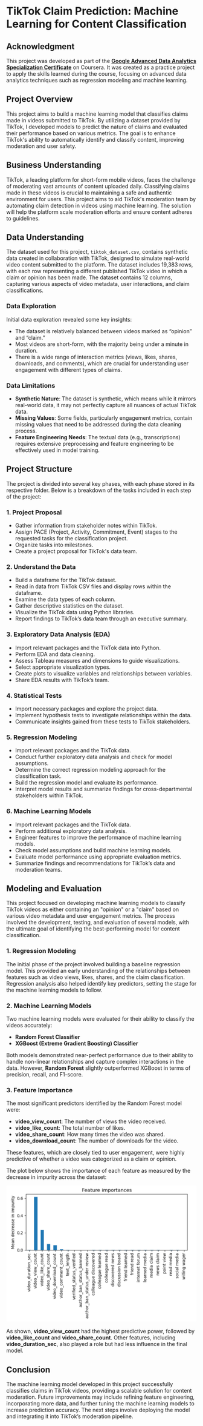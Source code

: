 # TikTok Claim Prediction: Machine Learning for Content Classification

## Acknowledgment

This project was developed as part of the **[Google Advanced Data Analytics Specialization Certificate](https://coursera.org/share/b0a21874c636bdb3b212ad15979debc7)** on Coursera. It was created as a practice project to apply the skills learned during the course, focusing on advanced data analytics techniques such as regression modeling and machine learning.

## Project Overview
This project aims to build a machine learning model that classifies claims made in videos submitted to TikTok. By utilizing a dataset provided by TikTok, I developed models to predict the nature of claims and evaluated their performance based on various metrics. The goal is to enhance TikTok's ability to automatically identify and classify content, improving moderation and user safety.

## Business Understanding
TikTok, a leading platform for short-form mobile videos, faces the challenge of moderating vast amounts of content uploaded daily. Classifying claims made in these videos is crucial to maintaining a safe and authentic environment for users. This project aims to aid TikTok's moderation team by automating claim detection in videos using machine learning. The solution will help the platform scale moderation efforts and ensure content adheres to guidelines.

## Data Understanding
The dataset used for this project, `tiktok_dataset.csv`, contains synthetic data created in collaboration with TikTok, designed to simulate real-world video content submitted to the platform. The dataset includes 19,383 rows, with each row representing a different published TikTok video in which a claim or opinion has been made. The dataset contains 12 columns, capturing various aspects of video metadata, user interactions, and claim classifications.

### Data Exploration
Initial data exploration revealed some key insights:
- The dataset is relatively balanced between videos marked as “opinion” and “claim.”
- Most videos are short-form, with the majority being under a minute in duration.
- There is a wide range of interaction metrics (views, likes, shares, downloads, and comments), which are crucial for understanding user engagement with different types of claims.
  
### Data Limitations
- **Synthetic Nature**: The dataset is synthetic, which means while it mirrors real-world data, it may not perfectly capture all nuances of actual TikTok data.
- **Missing Values**: Some fields, particularly engagement metrics, contain missing values that need to be addressed during the data cleaning process.
- **Feature Engineering Needs**: The textual data (e.g., transcriptions) requires extensive preprocessing and feature engineering to be effectively used in model training.


## Project Structure
The project is divided into several key phases, with each phase stored in its respective folder. Below is a breakdown of the tasks included in each step of the project:

### 1. Project Proposal
- Gather information from stakeholder notes within TikTok.
- Assign PACE (Project, Activity, Commitment, Event) stages to the requested tasks for the classification project.
- Organize tasks into milestones.
- Create a project proposal for TikTok's data team.

### 2. Understand the Data
- Build a dataframe for the TikTok dataset.
- Read in data from TikTok CSV files and display rows within the dataframe.
- Examine the data types of each column.
- Gather descriptive statistics on the dataset.
- Visualize the TikTok data using Python libraries.
- Report findings to TikTok’s data team through an executive summary.

### 3. Exploratory Data Analysis (EDA)
- Import relevant packages and the TikTok data into Python.
- Perform EDA and data cleaning.
- Assess Tableau measures and dimensions to guide visualizations.
- Select appropriate visualization types.
- Create plots to visualize variables and relationships between variables.
- Share EDA results with TikTok’s team.

### 4. Statistical Tests
- Import necessary packages and explore the project data.
- Implement hypothesis tests to investigate relationships within the data.
- Communicate insights gained from these tests to TikTok stakeholders.

### 5. Regression Modeling
- Import relevant packages and the TikTok data.
- Conduct further exploratory data analysis and check for model assumptions.
- Determine the correct regression modeling approach for the classification task.
- Build the regression model and evaluate its performance.
- Interpret model results and summarize findings for cross-departmental stakeholders within TikTok.

### 6. Machine Learning Models
- Import relevant packages and the TikTok data.
- Perform additional exploratory data analysis.
- Engineer features to improve the performance of machine learning models.
- Check model assumptions and build machine learning models.
- Evaluate model performance using appropriate evaluation metrics.
- Summarize findings and recommendations for TikTok’s data and moderation teams.

## Modeling and Evaluation
This project focused on developing machine learning models to classify TikTok videos as either containing an "opinion" or a "claim" based on various video metadata and user engagement metrics. The process involved the development, testing, and evaluation of several models, with the ultimate goal of identifying the best-performing model for content classification.

### 1. Regression Modeling
The initial phase of the project involved building a baseline regression model. This provided an early understanding of the relationships between features such as video views, likes, shares, and the claim classification. Regression analysis also helped identify key predictors, setting the stage for the machine learning models to follow.

### 2. Machine Learning Models
Two machine learning models were evaluated for their ability to classify the videos accurately:
- **Random Forest Classifier**
- **XGBoost (Extreme Gradient Boosting) Classifier**

Both models demonstrated near-perfect performance due to their ability to handle non-linear relationships and capture complex interactions in the data. However, **Random Forest** slightly outperformed XGBoost in terms of precision, recall, and F1-score.

### 3. Feature Importance
The most significant predictors identified by the Random Forest model were:
- **video_view_count**: The number of views the video received.
- **video_like_count**: The total number of likes.
- **video_share_count**: How many times the video was shared.
- **video_download_count**: The number of downloads for the video.

These features, which are closely tied to user engagement, were highly predictive of whether a video was categorized as a claim or opinion.

The plot below shows the importance of each feature as measured by the decrease in impurity across the dataset:

![Feature Importances](./images/feature_importances.png)

As shown, **video_view_count** had the highest predictive power, followed by **video_like_count** and **video_share_count**. Other features, including **video_duration_sec**, also played a role but had less influence in the final model.


## Conclusion
The machine learning model developed in this project successfully classifies claims in TikTok videos, providing a scalable solution for content moderation. Future improvements may include refining feature engineering, incorporating more data, and further tuning the machine learning models to increase prediction accuracy. The next steps involve deploying the model and integrating it into TikTok’s moderation pipeline.
